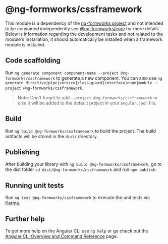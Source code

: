 # @ng-formworks/cssframework

This module is a dependency of the [ng-formworks project][npm_core_ver] and not intended to be consumed independently see [@ng-formworks/core][npm_core_ver] for more details.
Below is information regarding the development tasks and not related to the module's installation, it should automatically be installed when a framework module is installed.  

## Code scaffolding

Run `ng generate component component-name --project @ng-formworks/cssframework` to generate a new component. You can also use `ng generate directive|pipe|service|class|guard|interface|enum|module --project @ng-formworks/cssframework`.
> Note: Don't forget to add `--project @ng-formworks/cssframework` or else it will be added to the default project in your `angular.json` file. 

## Build

Run `ng build @ng-formworks/cssframework` to build the project. The build artifacts will be stored in the `dist/` directory.

## Publishing

After building your library with `ng build @ng-formworks/cssframework`, go to the dist folder `cd dist/@ng-formworks/cssframework` and run `npm publish`.

## Running unit tests

Run `ng test @ng-formworks/cssframework` to execute the unit tests via [Karma](https://karma-runner.github.io).

## Further help

To get more help on the Angular CLI use `ng help` or go check out the [Angular CLI Overview and Command Reference](https://angular.io/cli) page.


[npm_core_ver]:https://www.npmjs.com/package/@ng-formworks/core